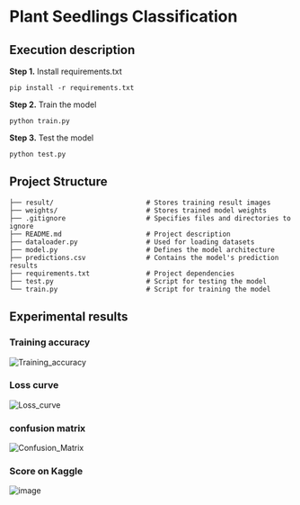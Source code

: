 # Plant Seedlings Classification

## Execution description
**Step 1.** Install requirements.txt
```
pip install -r requirements.txt
```
**Step 2.** Train the model
```
python train.py
```
**Step 3.** Test the model
```
python test.py
```

## Project Structure
```
├── result/                       # Stores training result images
├── weights/                      # Stores trained model weights
├── .gitignore                    # Specifies files and directories to ignore
├── README.md                     # Project description
├── dataloader.py                 # Used for loading datasets
├── model.py                      # Defines the model architecture
├── predictions.csv               # Contains the model's prediction results
├── requirements.txt              # Project dependencies
├── test.py                       # Script for testing the model
└── train.py                      # Script for training the model
```

## Experimental results

### Training accuracy
![Training_accuracy](https://hackmd.io/_uploads/B1NV_Od3A.png)

### Loss curve
![Loss_curve](https://hackmd.io/_uploads/rydS_Od2A.png)

### confusion matrix
![Confusion_Matrix](https://hackmd.io/_uploads/BJiGktuhR.png)

### Score on Kaggle
![image](https://hackmd.io/_uploads/H1mYudd3C.png)
